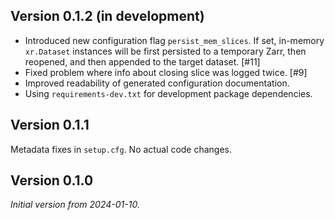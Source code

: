 ## Version 0.1.2 (in development)

* Introduced new configuration flag `persist_mem_slices`. 
  If set, in-memory `xr.Dataset` instances will be first persisted to a 
  temporary Zarr, then reopened, and then appended to the target dataset. [#11]
* Fixed problem where info about closing slice was logged twice. [#9]
* Improved readability of generated configuration documentation.
* Using `requirements-dev.txt` for development package dependencies.

## Version 0.1.1

Metadata fixes in `setup.cfg`. No actual code changes.

## Version 0.1.0

*Initial version from 2024-01-10.*
